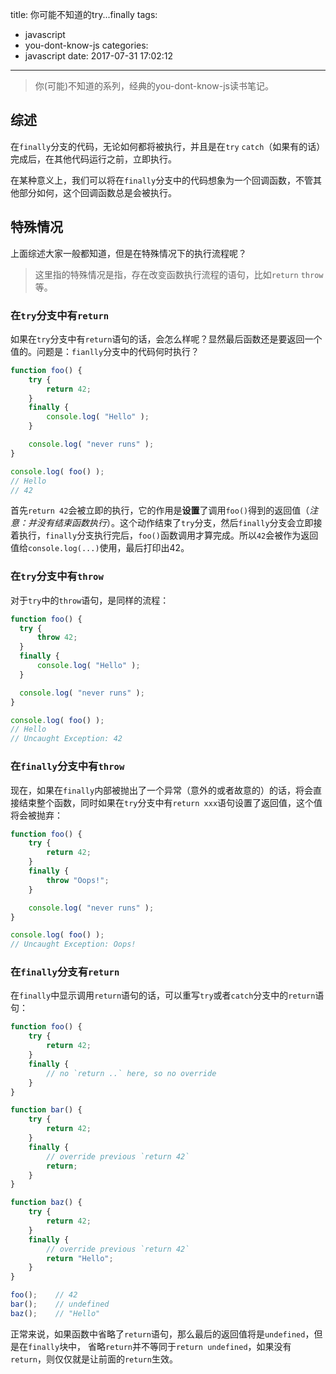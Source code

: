 title: 你可能不知道的try...finally
tags:
  - javascript
  - you-dont-know-js
categories:
  - javascript
date: 2017-07-31 17:02:12
---

> 你(可能)不知道的系列，经典的you-dont-know-js读书笔记。

## 综述

在`finally`分支的代码，无论如何都将被执行，并且是在`try` `catch`（如果有的话）完成后，在其他代码运行之前，立即执行。

在某种意义上，我们可以将在`finally`分支中的代码想象为一个回调函数，不管其他部分如何，这个回调函数总是会被执行。

## 特殊情况

上面综述大家一般都知道，但是在特殊情况下的执行流程呢？

> 这里指的特殊情况是指，存在改变函数执行流程的语句，比如`return` `throw`等。

<!-- more -->

### 在`try`分支中有`return`

如果在`try`分支中有`return`语句的话，会怎么样呢？显然最后函数还是要返回一个值的。问题是：`fianlly`分支中的代码何时执行？

```js
function foo() {
    try {
        return 42;
    }
    finally {
        console.log( "Hello" );
    }

    console.log( "never runs" );
}

console.log( foo() );
// Hello
// 42
```

首先`return 42`会被立即的执行，它的作用是**设置**了调用`foo()`得到的返回值（*注意：并没有结束函数执行*）。这个动作结束了`try`分支，然后`finally`分支会立即接着执行，`finally`分支执行完后，`foo()`函数调用才算完成。所以`42`会被作为返回值给`console.log(...)`使用，最后打印出42。

### 在`try`分支中有`throw`

对于`try`中的`throw`语句，是同样的流程：

```js
function foo() {
  try {
      throw 42;
  }
  finally {
      console.log( "Hello" );
  }

  console.log( "never runs" );
}

console.log( foo() );
// Hello
// Uncaught Exception: 42
```

### 在`finally`分支中有`throw`

现在，如果在`finally`内部被抛出了一个异常（意外的或者故意的）的话，将会直接结束整个函数，同时如果在`try`分支中有`return xxx`语句设置了返回值，这个值将会被抛弃：

```js
function foo() {
    try {
        return 42;
    }
    finally {
        throw "Oops!";
    }

    console.log( "never runs" );
}

console.log( foo() );
// Uncaught Exception: Oops!
```

### 在`finally`分支有`return`

在`finally`中显示调用`return`语句的话，可以重写`try`或者`catch`分支中的`return`语句：

```js
function foo() {
    try {
        return 42;
    }
    finally {
        // no `return ..` here, so no override
    }
}

function bar() {
    try {
        return 42;
    }
    finally {
        // override previous `return 42`
        return;
    }
}

function baz() {
    try {
        return 42;
    }
    finally {
        // override previous `return 42`
        return "Hello";
    }
}

foo();    // 42
bar();    // undefined
baz();    // "Hello"
```

正常来说，如果函数中省略了`return`语句，那么最后的返回值将是`undefined`，但是在`finally`块中， 省略`return`并不等同于`return undefined`，如果没有`return`，则仅仅就是让前面的`return`生效。
